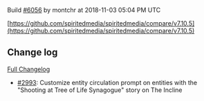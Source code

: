 Build [#6056](https://circleci.com/gh/spiritedmedia/spiritedmedia/6056) by montchr at 2018-11-03 05:04 PM UTC

[https://github.com/spiritedmedia/spiritedmedia/compare/v7.10.5](https://github.com/spiritedmedia/spiritedmedia/compare/v7.10.5)
## Change log
[Full Changelog](git@github.com:spiritedmedia/spiritedmedia.git/compare/v7.10.4...v7.10.5)

 - [#2993](git@github.com:spiritedmedia/spiritedmedia.git/pull/2993): Customize entity circulation prompt on entities with the "Shooting at Tree of Life Synagogue" story on The Incline

